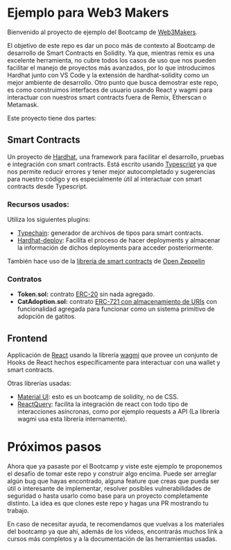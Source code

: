 # Ejemplo para Web3 Makers

Bienvenido al proyecto de ejemplo del Bootcamp de [Web3Makers]("https://web3makers.org").

El objetivo de este repo es dar un poco más de contexto al Bootcamp de desarrollo de Smart Contracts en Solidity. Ya que, mientras remix es una excelente herramienta, no cubre todos los casos de uso que nos pueden facilitar el manejo de proyectos más avanzados, por lo que introducimos Hardhat junto con VS Code y la extensión de hardhat-solidity como un mejor ambiente de desarrollo.
Otro punto que busca demostrar este repo, es como construimos interfaces de usuario usando React y wagmi para interactuar con nuestros smart contracts fuera de Remix, Etherscan o Metamask.

Este proyecto tiene dos partes:

## Smart Contracts
Un proyecto de [Hardhat](https://hardhat.org), una framework para facilitar el desarrollo, pruebas e integración con smart contracts. Está escrito usando [Typescript](https://www.typescriptlang.org/) ya que nos permite reducir errores y tener mejor autocompletado y sugerencias para nuestro código y es especialmente útil al interactuar con smart contracts desde Typescript.


### Recursos usados:

Utiliza los siguientes plugins:
- [Typechain](https://github.com/dethcrypto/TypeChain): generador de archivos de tipos para smart contracts.
- [Hardhat-deploy](https://github.com/wighawag/hardhat-deploy): Facilita el proceso de hacer deployments y almacenar la información de dichos deployments para acceder posteriormente.

También hace uso de la [librería de smart contracts](https://docs.openzeppelin.com/contracts/4.x/) de [Open Zeppelin](https://www.openzeppelin.com/)

### Contratos
- **Token.sol:** contrato [ERC-20](https://docs.openzeppelin.com/contracts/4.x/erc20) sin nada agregado.
- **CatAdoption.sol:** contrato [ERC-721 con almacenamiento de URIs](https://docs.openzeppelin.com/contracts/4.x/api/token/erc721#ERC721URIStorage) con funcionalidad agregada para funcionar como un sistema primitivo de adopción de gatitos.

## Frontend
Applicación de [React](https://reactjs.org/) usando la librería [wagmi](https://wagmi.sh/) que provee un conjunto de Hooks de React hechos específicamente para interactuar con una wallet y smart contracts.

Otras librerías usadas:
- [Material UI](https://mui.com/): esto es un bootcamp de solidity, no de CSS.
- [ReactQuery](https://react-query-v3.tanstack.com/): facilita la integración de react con todo tipo de interacciones asíncronas, como por ejemplo requests a API (La librería wagmi usa esta librería internamente).

# Próximos pasos
Ahora que ya pasaste por el Bootcamp y viste este ejemplo te proponemos el desafío de tomar este repo y construir algo encima. Puede ser arreglar algún bug que hayas encontrado, alguna feature que creas que pueda ser útil o interesante de implementar, resolver posibles vulnerabilidades de seguridad o hasta usarlo como base para un proyecto completamente distinto.
La idea es que clones este repo y hagas una PR mostrando tu trabajo.

En caso de necesitar ayuda, te recomendamos que vuelvas a los materiales del bootcamp ya que ahí, además de los videos, encontrarás muchos link a cursos más completos y a la documentación de las herramientas usadas.